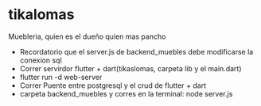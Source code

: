 # tikalomas
 Muebleria, quien es el dueño quien mas pancho
- Recordatorio que el server.js de backend_muebles debe modificarse la conexion sql
- Correr servirdor flutter + dart(tikaslomas, carpeta lib y el main.dart)
- flutter run -d web-server
- Correr Puente entre postgresql y el crud de flutter + dart
- carpeta backend_muebles y corres en la terminal: node server.js

